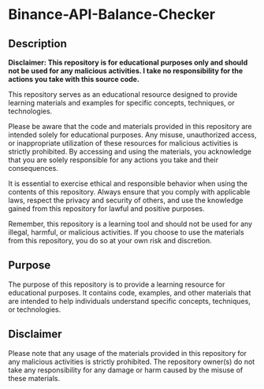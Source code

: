 # Binance-API-Balance-Checker

## Description

**Disclaimer: This repository is for educational purposes only and should not be used for any malicious activities. I take no responsibility for the actions you take with this source code.**

This repository serves as an educational resource designed to provide learning materials and examples for specific concepts, techniques, or technologies.

Please be aware that the code and materials provided in this repository are intended solely for educational purposes. Any misuse, unauthorized access, or inappropriate utilization of these resources for malicious activities is strictly prohibited. By accessing and using the materials, you acknowledge that you are solely responsible for any actions you take and their consequences.

It is essential to exercise ethical and responsible behavior when using the contents of this repository. Always ensure that you comply with applicable laws, respect the privacy and security of others, and use the knowledge gained from this repository for lawful and positive purposes.

Remember, this repository is a learning tool and should not be used for any illegal, harmful, or malicious activities. If you choose to use the materials from this repository, you do so at your own risk and discretion.

## Purpose

The purpose of this repository is to provide a learning resource for educational purposes. It contains code, examples, and other materials that are intended to help individuals understand specific concepts, techniques, or technologies.

## Disclaimer

Please note that any usage of the materials provided in this repository for any malicious activities is strictly prohibited. The repository owner(s) do not take any responsibility for any damage or harm caused by the misuse of these materials.
